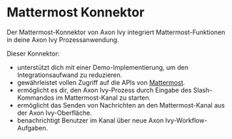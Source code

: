 # Mattermost Konnektor

Der Mattermost-Konnektor von Axon Ivy integriert Mattermost-Funktionen in deine Axon Ivy Prozessanwendung.

Dieser Konnektor:

- unterstützt dich mit einer Demo-Implementierung, um den Integrationsaufwand zu reduzieren.
- gewährleistet vollen Zugriff auf die APIs von [Mattermost](https://api.mattermost.com/).
- ermöglicht es dir, den Axon Ivy-Prozess durch Eingabe des Slash-Kommandos im Mattermost-Kanal zu starten.
- ermöglicht das Senden von Nachrichten an den Mattermost-Kanal aus der Axon Ivy-Oberfläche.
- benachrichtigt Benutzer im Kanal über neue Axon Ivy-Workflow-Aufgaben.